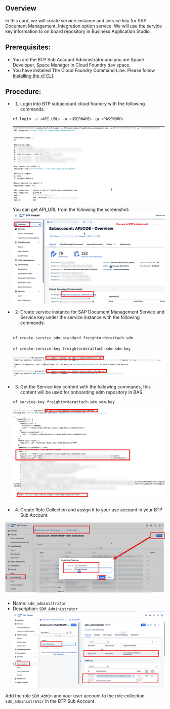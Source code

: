 ## Overview

In this card, we will create service instance and service key for SAP Document Management, Integration option service. We will use the service key information to on board repository in Business Application Studio.

## Prerequisites:

- You are the BTP Sub Account Administrator and you are Space Developer, Space Manager in Cloud Foundry dev space.
- You have installed The Cloud Foundry Command Line. Please follow [Installing the cf CLI](https://docs.cloudfoundry.org/cf-cli/install-go-cli.html).

## Procedure:

- 1. Login into BTP subaccount cloud foundry with the following commands:

  ```bash
  cf login -a <API_URL> -u <USERNAME> -p <PASSWORD>
  ```

  ![alt text](image-6.png)

  You can get API_URL from the following the screenshot:
  ![alt text](image-5.png)

- 2. Create service instance for SAP Document Management Service and Service key under the service instance with the following commands:

  ```bash

  cf create-service sdm standard freightorderattach-sdm

  cf create-service-key freightorderattach-sdm sdm-key

  ```

  ![alt text](image-7.png)

- 3. Get the Service key content with the following commands, this content will be used for onboarding sdm repository in BAS.

  ```bash
  cf service-key freightorderattach-sdm sdm-key
  ```

  ![alt text](image-8.png)

- 4.  Create Role Collection and assign it to your use account in your BTP Sub Account.

![alt text](image-9.png)

- Name: `sdm_administrator`
- Description: `SDM Administrator`
  ![alt text](image-10.png)

Add the role `SDM_Admin` and your user account to the role collection `sdm_administrator` in the BTP Sub Account.

<!--

```bash
btp  create services/instance --subaccount <subaccount ID>  --offering-name sdm --plan-name standard  --name freightorderattach-sdm

btp create services/binding --subaccount <ID> --binding sdm-key --instance-name freightorderattach-sdm

```

![alt text](image-4.png)

If you want to delete the service binding, please use the following method to delete service binding.

First you need to delete the service binding.

```bash
// get instance binding id
btp list services/binding --subaccount <subaccoun id> | grep sdm
```

![alt text](image-1.png)

```bash
// delete instance binding id
btp delete services/binding --id <instance bind id> --subaccount <subaccoun id> | grep sdm
```

![alt text](image.png)

Second you can delete the service instance.

```bash
// get service instance id
btp list services/instance --subaccount <subaccoun id> | grep sdm

```

![alt text](image-2.png)

```bash
// delete service instance id
btp delete services/instance --id <service instance id> --subaccount <subaccoun id> | grep sdm

```

![alt text](image-3.png)

btp list services/binding | grep sdm

btp list accounts/entitlement --subaccount f067bb2b-1b91-4942-98c6-0a071515947e| grep sdm

btp create services/binding --subaccount f067bb2b-1b91-4942-98c6-0a071515947e --binding sdm-key --instance-name freightorderattach-sdm

btp delete services/binding --name freightorderatta-sdm --subaccount f067bb2b-1b91-4942-98c6-0a071515947e

btp create services/binding --subaccount f067bb2b-1b91-4942-98c6-0a071515947e --binding sdm-key --service-instance 59e9fd43-d82c-4b1d-ba3f-84b704ad4de3

btp create services/binding --subaccount f067bb2b-1b91-4942-98c6-0a071515947e --binding sdm-key --instance-name freightorderattach-sdm

btp delete services/instance 59e9fd43-d82c-4b1d-ba3f-84b704ad4de3 --subaccount f067bb2b-1b91-4942-98c6-0a071515947e --confirm false

btp create services/instance --subaccount f067bb2b-1b91-4942-98c6-0a071515947e --offering-name sdm --plan-name standard --name freightorderattach-sdm

btp create services/binding --subaccount f067bb2b-1b91-4942-98c6-0a071515947e --binding sdm-key --instance-name freightorderattach-sdm

btp delete services/binding --subaccount f067bb2b-1b91-4942-98c6-0a071515947e --binding sdm-key --instance-name freightorderattach-sdm
-->
